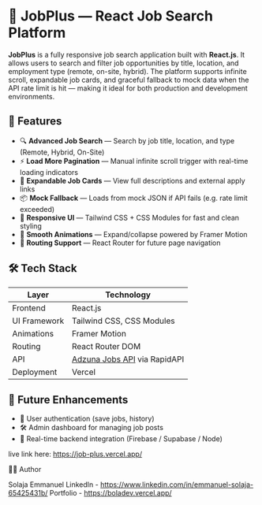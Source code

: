 # 💼 JobPlus — React Job Search Platform

**JobPlus** is a fully responsive job search application built with **React.js**. It allows users to search and filter job opportunities by title, location, and employment type (remote, on-site, hybrid). The platform supports infinite scroll, expandable job cards, and graceful fallback to mock data when the API rate limit is hit — making it ideal for both production and development environments.



## 📌 Features
- 🔍 **Advanced Job Search** — Search by job title, location, and type (Remote, Hybrid, On-Site)
- ⚡ **Load More Pagination** — Manual infinite scroll trigger with real-time loading indicators
- 🧩 **Expandable Job Cards** — View full descriptions and external apply links
- 📦 **Mock Fallback** — Loads from mock JSON if API fails (e.g. rate limit exceeded)
- 🎨 **Responsive UI** — Tailwind CSS + CSS Modules for fast and clean styling
- 💫 **Smooth Animations** — Expand/collapse powered by Framer Motion
- 🔁 **Routing Support** — React Router for future page navigation

## 🛠️ Tech Stack

| Layer        | Technology                     |
|--------------|--------------------------------|
| Frontend     | React.js                       |
| UI Framework | Tailwind CSS, CSS Modules      |
| Animations   | Framer Motion                  |
| Routing      | React Router DOM               |
| API          | [Adzuna Jobs API](https://rapidapi.com/adzuna/api/job-search) via RapidAPI |
| Deployment   | Vercel 



## 📌 Future Enhancements

- 🔐 User authentication (save jobs, history)
- 🛠️ Admin dashboard for managing job posts
- 🔁 Real-time backend integration (Firebase / Supabase / Node)

live link here: https://job-plus.vercel.app/

👨‍💻 Author

Solaja Emmanuel LinkedIn - https://www.linkedin.com/in/emmanuel-solaja-65425431b/ Portfolio - https://boladev.vercel.app/
